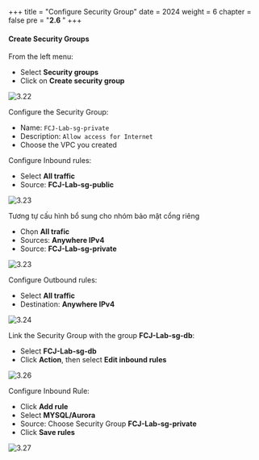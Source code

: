 +++
title = "Configure Security Group"
date = 2024
weight = 6
chapter = false
pre = "<b>2.6 </b>"
+++

#### Create Security Groups

From the left menu:

- Select **Security groups**
- Click on **Create security group**

![3.22](/images/2-preparation/3.22.png)

Configure the Security Group:

- Name: `FCJ-Lab-sg-private`
- Description: `Allow access for Internet`
- Choose the VPC you created

Configure Inbound rules:

- Select **All traffic**
- Source: **FCJ-Lab-sg-public**

![3.23](/images/2-preparation/3.23.png)

Tương tự cấu hình bổ sung cho nhóm bảo mật cổng riêng

- Chọn **All trafic**
- Sources: **Anywhere IPv4**
- Source: **FCJ-Lab-sg-private**

![3.23](/images/2-preparation/3.23.1.png)

Configure Outbound rules:

- Select **All traffic**
- Destination: **Anywhere IPv4**

![3.24](/images/2-preparation/3.24.png)

Link the Security Group with the group **FCJ-Lab-sg-db**:

- Select **FCJ-Lab-sg-db**
- Click **Action**, then select **Edit inbound rules**

![3.26](/images/2-preparation/3.26.png)

Configure Inbound Rule:

- Click **Add rule**
- Select **MYSQL/Aurora**
- Source: Choose Security Group **FCJ-Lab-sg-private**
- Click **Save rules**

![3.27](/images/2-preparation/3.27.png)
